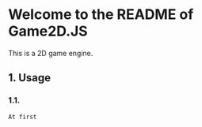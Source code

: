 # Welcome to the README of Game2D.JS
This is a 2D game engine.
## 1. Usage
  ### 1.1. 
    At first
